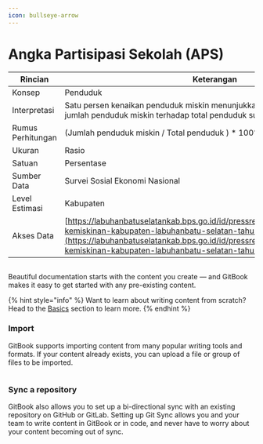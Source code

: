 ```yaml
---
icon: bullseye-arrow
---
```


# Angka Partisipasi Sekolah (APS)

| Rincian           | Keterangan                                                                                                                                                                                                                                                                               |
| ----------------- | ---------------------------------------------------------------------------------------------------------------------------------------------------------------------------------------------------------------------------------------------------------------------------------------- |
| Konsep            | Penduduk                                                                                                                                                                                                                                                                                 |
| Interpretasi      | Satu persen kenaikan penduduk miskin menunjukkan adanya kenaikan proporsi jumlah penduduk miskin terhadap total penduduk suatu wilayah                                                                                                                                                   |
| Rumus Perhitungan | (Jumlah penduduk miskin / Total penduduk ) \* 100%                                                                                                                                                                                                                                       |
| Ukuran            | Rasio                                                                                                                                                                                                                                                                                    |
| Satuan            | Persentase                                                                                                                                                                                                                                                                               |
| Sumber Data       | Survei Sosial Ekonomi Nasional                                                                                                                                                                                                                                                           |
| Level Estimasi    | Kabupaten                                                                                                                                                                                                                                                                                |
| Akses Data        | [https://labuhanbatuselatankab.bps.go.id/id/pressrelease/2024/07/22/48/profil-kemiskinan-kabupaten-labuhanbatu-selatan-tahun-2015-2024.html](https://labuhanbatuselatankab.bps.go.id/id/pressrelease/2024/07/22/48/profil-kemiskinan-kabupaten-labuhanbatu-selatan-tahun-2015-2024.html) |



<figure><img src="https://gitbookio.github.io/onboarding-template-images/quickstart-hero.png" alt=""><figcaption></figcaption></figure>

Beautiful documentation starts with the content you create — and GitBook makes it easy to get started with any pre-existing content.

{% hint style="info" %}
Want to learn about writing content from scratch? Head to the [Basics](https://github.com/GitbookIO/onboarding-template/blob/main/getting-started/broken-reference/README.md) section to learn more.
{% endhint %}

### Import

GitBook supports importing content from many popular writing tools and formats. If your content already exists, you can upload a file or group of files to be imported.

<div data-full-width="false">

<figure><img src="https://gitbookio.github.io/onboarding-template-images/quickstart-import.png" alt=""><figcaption></figcaption></figure>

</div>

### Sync a repository

GitBook also allows you to set up a bi-directional sync with an existing repository on GitHub or GitLab. Setting up Git Sync allows you and your team to write content in GitBook or in code, and never have to worry about your content becoming out of sync.
